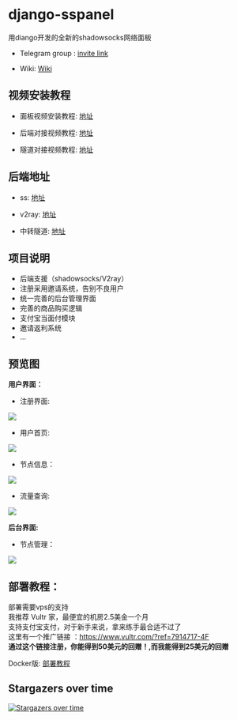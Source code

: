 # django-sspanel

用diango开发的全新的shadowsocks网络面板


* Telegram group : [invite link](https://t.me/Ehcobreakwa11)

* Wiki: [Wiki](https://github.com/Ehco1996/django-sspanel/wiki)


## 视频安装教程

* 面板视频安装教程: [地址](https://youtu.be/BRHcdGeufvY)

* 后端对接视频教程: [地址](https://youtu.be/QNbnya1HHU0)

* 隧道对接视频教程: [地址](https://youtu.be/R4U0NZaMUeY)

## 后端地址

* ss: [地址](https://github.com/Ehco1996/aioshadowsocks)

* v2ray: [地址](https://github.com/Ehco1996/v2scar)

* 中转隧道: [地址](https://github.com/Ehco1996/ehco)

## 项目说明

* 后端支援（shadowsocks/V2ray）
* 注册采用邀请系统，告别不良用户
* 统一完善的后台管理界面
* 完善的商品购买逻辑
* 支付宝当面付模块
* 邀请返利系统
* ...

## 预览图

**用户界面：**

* 注册界面:

![](https://user-images.githubusercontent.com/24697284/53059324-5dfaf000-34f1-11e9-9454-a828237b263d.png)

* 用户首页:

![](https://user-images.githubusercontent.com/24697284/53059228-12e0dd00-34f1-11e9-8b15-e832c182d010.png)


* 节点信息：

![](https://user-images.githubusercontent.com/24697284/53059231-13797380-34f1-11e9-8702-39c9063dd049.png)

* 流量查询:

![](https://user-images.githubusercontent.com/24697284/53059233-14120a00-34f1-11e9-94f3-b2ca2ab88882.png)


**后台界面:**

* 节点管理：

![](https://user-images.githubusercontent.com/24697284/53059234-14120a00-34f1-11e9-8937-ea56cf4077ed.png)


## 部署教程：

部署需要vps的支持  
我推荐 Vultr 家，最便宜的机房2.5美金一个月  
支持支付宝支付，对于新手来说，拿来练手最合适不过了  
这里有一个推广链接 ：https://www.vultr.com/?ref=7914717-4F  
**通过这个链接注册，你能得到50美元的回赠！,而我能得到25美元的回赠**


Docker版: [部署教程](https://github.com/Ehco1996/django-sspanel/wiki/docker%E9%83%A8%E7%BD%B2)

## Stargazers over time

[![Stargazers over time](https://starchart.cc/Ehco1996/django-sspanel.svg)](https://starchart.cc/Ehco1996/django-sspanel)
